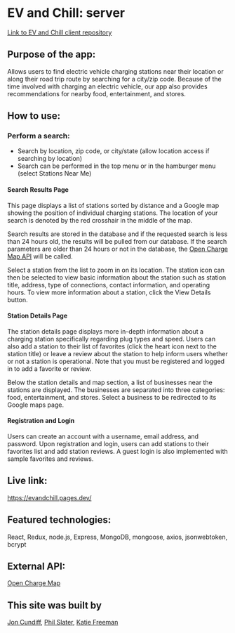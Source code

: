 # EV and Chill: server

[Link to EV and Chill client repository](https://github.com/jon-cundiff/EVandChill-client)

## Purpose of the app:

Allows users to find electric vehicle charging stations near their location or along their road trip route by searching for a city/zip code. Because of the time involved with charging an electric vehicle, our app also provides recommendations for nearby food, entertainment, and stores.

## How to use:

### Perform a search:

-   Search by location, zip code, or city/state (allow location access if searching by location)
-   Search can be performed in the top menu or in the hamburger menu (select Stations Near Me)

#### Search Results Page

This page displays a list of stations sorted by distance and a Google map showing the position of individual charging stations. The location of your search is denoted by the red crosshair in the middle of the map.

Search results are stored in the database and if the requested search is less than 24 hours old, the results will be pulled from our database. If the search parameters are older than 24 hours or not in the database, the [Open Charge Map API](https://openchargemap.org/site/develop/api#/) will be called.

Select a station from the list to zoom in on its location. The station icon can then be selected to view basic information about the station such as station title, address, type of connections, contact information, and operating hours. To view more information about a station, click the View Details button.

#### Station Details Page

The station details page displays more in-depth information about a charging station specifically regarding plug types and speed. Users can also add a station to their list of favorites (click the heart icon next to the station title) or leave a review about the station to help inform users whether or not a station is operational. Note that you must be registered and logged in to add a favorite or review.

Below the station details and map section, a list of businesses near the stations are displayed. The businesses are separated into three categories: food, entertainment, and stores. Select a business to be redirected to its Google maps page.

#### Registration and Login

Users can create an account with a username, email address, and password. Upon registration and login, users can add stations to their favorites list and add station reviews. A guest login is also implemented with sample favorites and reviews.

## Live link:

https://evandchill.pages.dev/

## Featured technologies:

React, Redux, node.js, Express, MongoDB, mongoose, axios, jsonwebtoken, bcrypt

## External API:

[Open Charge Map](https://openchargemap.org/site/develop/api#/)

## This site was built by

[Jon Cundiff](https://github.com/jon-cundiff), [Phil Slater](https://github.com/Phil-Slater), [Katie Freeman](https://github.com/katie-freeman)
